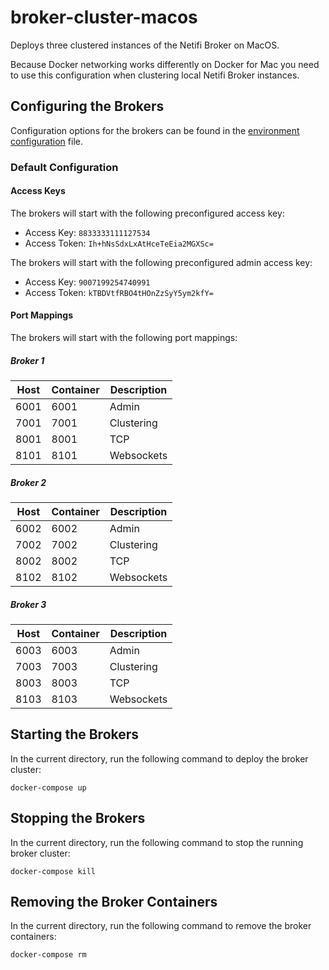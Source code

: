 # broker-cluster-macos
Deploys three clustered instances of the Netifi Broker on MacOS.

Because Docker networking works differently on Docker for Mac you need to use this configuration when clustering local Netifi Broker instances.

## Configuring the Brokers
Configuration options for the brokers can be found in the [environment configuration](.env) file.

### Default Configuration

#### Access Keys
The brokers will start with the following preconfigured access key:

- Access Key: `8833333111127534`
- Access Token: `Ih+hNsSdxLxAtHceTeEia2MGXSc=`

The brokers will start with the following preconfigured admin access key:

- Access Key: `9007199254740991`
- Access Token: `kTBDVtfRBO4tHOnZzSyY5ym2kfY=`

#### Port Mappings
The brokers will start with the following port mappings:

##### Broker 1
| Host | Container | Description |
|------|-----------|-------------|
| 6001 | 6001 | Admin |
| 7001 | 7001 | Clustering |
| 8001 | 8001 | TCP |
| 8101 | 8101 | Websockets |

##### Broker 2
| Host | Container | Description |
|------|-----------|-------------|
| 6002 | 6002 | Admin |
| 7002 | 7002 | Clustering |
| 8002 | 8002 | TCP |
| 8102 | 8102 | Websockets |

##### Broker 3
| Host | Container | Description |
|------|-----------|-------------|
| 6003 | 6003 | Admin |
| 7003 | 7003 | Clustering |
| 8003 | 8003 | TCP |
| 8103 | 8103 | Websockets |

## Starting the Brokers
In the current directory, run the following command to deploy the broker cluster:

    docker-compose up

## Stopping the Brokers
In the current directory, run the following command to stop the running broker cluster:

    docker-compose kill

## Removing the Broker Containers
In the current directory, run the following command to remove the broker containers:

    docker-compose rm
